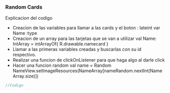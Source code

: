### Random Cards

Explicacion del codigo
- Creacion de las variables para llamar a las cards y el boton : lateint var Name :type
- Creacion de un array para las tarjetas que se van a utilizar val Name: IntArray = intArrayOf{
  R.drawable.namecard
  }
- Llamar a las primeras variables creadas y buscarlas con su id respectivo.
- Realizar una funcion de clickOnListener para que haga algo al darle click
- Hacer una funcion random val name = Random
  NameView.setImageResources(NameArray[nameRandom.nextInt(NameArray.size)])
  

```kotlin
//Codigo


```